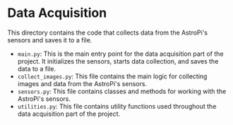 # Data Acquisition

This directory contains the code that collects data from the AstroPi's sensors and saves it to a file. 

- `main.py`: This is the main entry point for the data acquisition part of the project. It initializes the sensors, starts data collection, and saves the data to a file.
- `collect_images.py`: This file contains the main logic for collecting images and data from the AstroPi's sensors.
- `sensors.py`: This file contains classes and methods for working with the AstroPi's sensors.
- `utilities.py`: This file contains utility functions used throughout the data acquisition part of the project.

